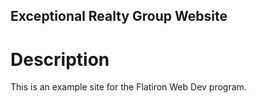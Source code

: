 Exceptional Realty Group Website
---

# Description

This is an example site for the Flatiron Web Dev program. 
